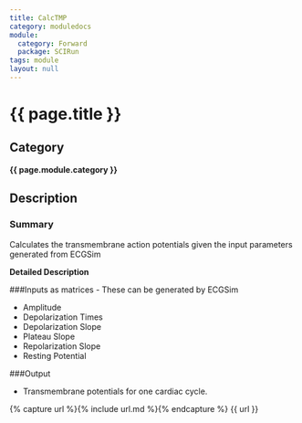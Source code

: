 ```yaml
---
title: CalcTMP
category: moduledocs
module:
  category: Forward
  package: SCIRun
tags: module
layout: null
---
```


# {{ page.title }}

## Category

**{{ page.module.category }}**

## Description

### Summary

Calculates the transmembrane action potentials given the input parameters generated from ECGSim

**Detailed Description**

###Inputs as matrices - These can be generated by ECGSim

  - Amplitude
  - Depolarization Times
  - Depolarization Slope
  - Plateau Slope
  - Repolarization Slope
  - Resting Potential

###Output

  - Transmembrane potentials for one cardiac cycle.

{% capture url %}{% include url.md %}{% endcapture %}
{{ url }}
